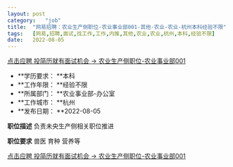 ```yaml
---
layout:	post
category:	"job"
title:	"网易招聘：农业生产侧职位-农业事业部001-其他-农业-农业-杭州本科经验不限"
tags:	[网易,招聘,面试,找工作,工作,内推,其他,农业,农业,杭州,本科,经验不限]
date:	2022-08-05
---
```


[点击应聘 投简历就有面试机会 -> 农业生产侧职位-农业事业部001](http://mobile.bole.netease.com/bole/boleDetail?id=41175&employeeId=346f03c3cda5f04c&key=all)



- **学历要求： **本科
- **工作年限： **经验不限
- **所属部门： **农业事业部-办公室
- **工作城市： **杭州
- **发布日期： **2022-08-05



**职位描述**
负责未央生产侧相关职位推进



**职位要求**
兽医 育种 营养等



[点击应聘 投简历就有面试机会 -> 农业生产侧职位-农业事业部001](http://mobile.bole.netease.com/bole/boleDetail?id=41175&employeeId=346f03c3cda5f04c&key=all)